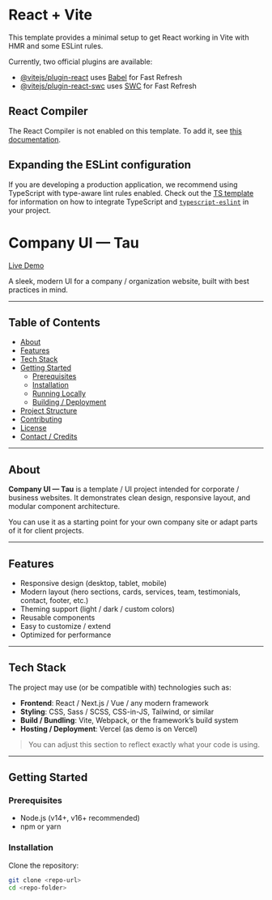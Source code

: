# React + Vite

This template provides a minimal setup to get React working in Vite with HMR and some ESLint rules.

Currently, two official plugins are available:

- [@vitejs/plugin-react](https://github.com/vitejs/vite-plugin-react/blob/main/packages/plugin-react) uses [Babel](https://babeljs.io/) for Fast Refresh
- [@vitejs/plugin-react-swc](https://github.com/vitejs/vite-plugin-react/blob/main/packages/plugin-react-swc) uses [SWC](https://swc.rs/) for Fast Refresh

## React Compiler

The React Compiler is not enabled on this template. To add it, see [this documentation](https://react.dev/learn/react-compiler/installation).

## Expanding the ESLint configuration

If you are developing a production application, we recommend using TypeScript with type-aware lint rules enabled. Check out the [TS template](https://github.com/vitejs/vite/tree/main/packages/create-vite/template-react-ts) for information on how to integrate TypeScript and [`typescript-eslint`](https://typescript-eslint.io) in your project.
# Company UI — Tau

[Live Demo](https://company-ui-tau.vercel.app/)  

A sleek, modern UI for a company / organization website, built with best practices in mind.

---

## Table of Contents

- [About](#about)  
- [Features](#features)  
- [Tech Stack](#tech-stack)  
- [Getting Started](#getting-started)  
  - [Prerequisites](#prerequisites)  
  - [Installation](#installation)  
  - [Running Locally](#running-locally)  
  - [Building / Deployment](#building--deployment)  
- [Project Structure](#project-structure)  
- [Contributing](#contributing)  
- [License](#license)  
- [Contact / Credits](#contact--credits)  

---

## About

**Company UI — Tau** is a template / UI project intended for corporate / business websites. It demonstrates clean design, responsive layout, and modular component architecture.

You can use it as a starting point for your own company site or adapt parts of it for client projects.

---

## Features

- Responsive design (desktop, tablet, mobile)  
- Modern layout (hero sections, cards, services, team, testimonials, contact, footer, etc.)  
- Theming support (light / dark / custom colors)  
- Reusable components  
- Easy to customize / extend  
- Optimized for performance  

---

## Tech Stack

The project may use (or be compatible with) technologies such as:

- **Frontend**: React / Next.js / Vue / any modern framework  
- **Styling**: CSS, Sass / SCSS, CSS-in-JS, Tailwind, or similar  
- **Build / Bundling**: Vite, Webpack, or the framework’s build system  
- **Hosting / Deployment**: Vercel (as demo is on Vercel)  

> You can adjust this section to reflect exactly what your code is using.

---

## Getting Started

### Prerequisites

- Node.js (v14+, v16+ recommended)  
- npm or yarn  

### Installation

Clone the repository:

```bash
git clone <repo-url>
cd <repo-folder>
